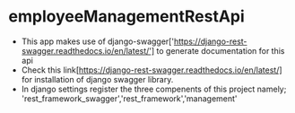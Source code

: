 # employeeManagementRestApi

- This app makes use of django-swagger['https://django-rest-swagger.readthedocs.io/en/latest/'] to generate documentation for this api
- Check this link[https://django-rest-swagger.readthedocs.io/en/latest/] for installation of django swagger library.
- In django settings register the three compenents of this project namely; 'rest_framework_swagger','rest_framework','management' 

